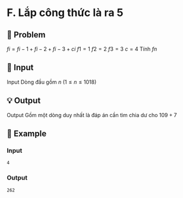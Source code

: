 # F. Lắp công thức là ra 5

## 📖 Problem

$fi=fi- 1+fi- 2+fi- 3+ci$
$f1= 1$
$f2= 2$
$f3= 3$
$c= 4$
Tính
$fn$


## 🧩 Input

Input
Dòng đầu gồm
$n$
$(1 ≤n≤ 1018)$


## 💡 Output

Output
Gồm một dòng duy nhất là đáp án cần tìm chia dư cho
$109+ 7$


## 🧠 Example

### Input

```text
4
```

### Output

```text
262
```


